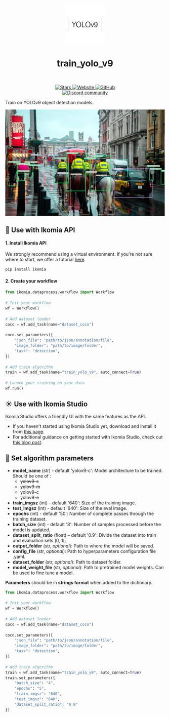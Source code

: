<div align="center">
  <img src="images/icon.png" alt="Algorithm icon">
  <h1 align="center">train_yolo_v9</h1>
</div>
<br />
<p align="center">
    <a href="https://github.com/Ikomia-hub/train_yolo_v9">
        <img alt="Stars" src="https://img.shields.io/github/stars/Ikomia-hub/train_yolo_v9">
    </a>
    <a href="https://app.ikomia.ai/hub/">
        <img alt="Website" src="https://img.shields.io/website/http/app.ikomia.ai/en.svg?down_color=red&down_message=offline&up_message=online">
    </a>
    <a href="https://github.com/Ikomia-hub/train_yolo_v9/blob/main/LICENSE.md">
        <img alt="GitHub" src="https://img.shields.io/github/license/Ikomia-hub/train_yolo_v9.svg?color=blue">
    </a>    
    <br>
    <a href="https://discord.com/invite/82Tnw9UGGc">
        <img alt="Discord community" src="https://img.shields.io/badge/Discord-white?style=social&logo=discord">
    </a> 
</p>


Train on YOLOv9 object detection models.

![London street object detection](https://raw.githubusercontent.com/Ikomia-hub/infer_yolo_v9/main/images/output.jpg)

## :rocket: Use with Ikomia API

#### 1. Install Ikomia API

We strongly recommend using a virtual environment. If you're not sure where to start, we offer a tutorial [here](https://www.ikomia.ai/blog/a-step-by-step-guide-to-creating-virtual-environments-in-python).

```sh
pip install ikomia
```

#### 2. Create your workflow

```python
from ikomia.dataprocess.workflow import Workflow

# Init your workflow
wf = Workflow()    

# Add dataset loader
coco = wf.add_task(name="dataset_coco")

coco.set_parameters({
    "json_file": "path/to/json/annotation/file",
    "image_folder": "path/to/image/folder",
    "task": "detection",
}) 

# Add train algorithm
train = wf.add_task(name="train_yolo_v9", auto_connect=True)

# Launch your training on your data
wf.run()
```

## :sunny: Use with Ikomia Studio
Ikomia Studio offers a friendly UI with the same features as the API.
- If you haven't started using Ikomia Studio yet, download and install it from [this page](https://www.ikomia.ai/studio).
- For additional guidance on getting started with Ikomia Studio, check out [this blog post](https://www.ikomia.ai/blog/how-to-get-started-with-ikomia-studio).

## :pencil: Set algorithm parameters
- **model_name** (str) - default 'yolov9-c': Model architecture to be trained. Should be one of :
    - ~~yolov9-s~~
    - ~~yolov9-m~~
    - yolov9-c
    - yolov9-e
- **train_imgsz** (int) - default '640': Size of the training image.
- **test_imgsz** (int) - default '640': Size of the eval image.
- **epochs** (int) - default '50': Number of complete passes through the training dataset.
- **batch_size** (int) - default '8': Number of samples processed before the model is updated.
- **dataset_split_ratio** (float) – default '0.9': Divide the dataset into train and evaluation sets ]0, 1[.
- **output_folder** (str, *optional*): Path to where the model will be saved. 
- **config_file** (str, *optional*): Path to hyperparameters configuration file .yaml. 
- **dataset_folder** (str, *optional*): Path to dataset folder.
- **model_weight_file** (str, *optional*): Path to pretrained model weights. Can be used to fine tune a model.

**Parameters** should be in **strings format**  when added to the dictionary.


```python
from ikomia.dataprocess.workflow import Workflow

# Init your workflow
wf = Workflow()    

# Add dataset loader
coco = wf.add_task(name="dataset_coco")

coco.set_parameters({
    "json_file": "path/to/json/annotation/file",
    "image_folder": "path/to/image/folder",
    "task": "detection",
}) 

# Add train algorithm
train = wf.add_task(name="train_yolo_v9", auto_connect=True)
train.set_parameters({
    "batch_size": "4",
    "epochs": "5",
    "train_imgsz": "640",
    "test_imgsz": "640",
    "dataset_split_ratio": "0.9"
})
```


